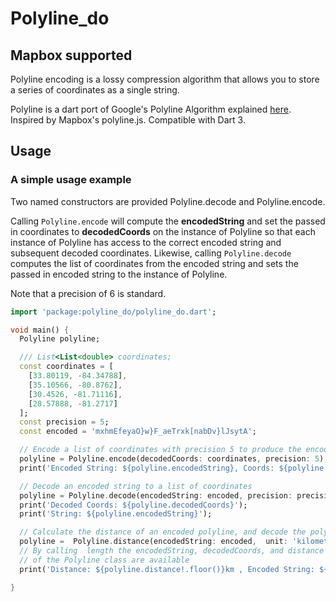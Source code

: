 # Polyline_do

## Mapbox supported

Polyline encoding is a lossy compression algorithm that allows you to store a series of coordinates as a single string.

Polyline is a dart port of Google's Polyline Algorithm explained [here](https://developers.google.com/maps/documentation/utilities/polylinealgorithm). Inspired by Mapbox's polyline.js. Compatible with Dart 3.

## Usage

### A simple usage example

Two named constructors are provided Polyline.decode and Polyline.encode.

Calling `Polyline.encode` will compute the __encodedString__ and set the passed in coordinates to __decodedCoords__ on the instance of Polyline so that each instance of Polyline has access to the correct encoded string and subsequent decoded coordinates. Likewise, calling `Polyline.decode` computes the list of coordinates from the encoded string and sets the passed in encoded string to the instance of Polyline.

Note that a precision of 6 is standard.

```dart
import 'package:polyline_do/polyline_do.dart';

void main() {
  Polyline polyline;

  /// List<List<double> coordinates;
  const coordinates = [
    [33.80119, -84.34788],
    [35.10566, -80.8762],
    [30.4526, -81.71116],
    [28.57888, -81.2717]
  ];
  const precision = 5;
  const encoded = 'mxhmEfeyaO}w}F_aeTrxk[nabDv}lJsytA';

  // Encode a list of coordinates with precision 5 to produce the encoded string
  polyline = Polyline.encode(decodedCoords: coordinates, precision: 5);
  print('Encoded String: ${polyline.encodedString}, Coords: ${polyline.decodedCoords}');

  // Decode an encoded string to a list of coordinates
  polyline = Polyline.decode(encodedString: encoded, precision: precision);
  print('Decoded Coords: ${polyline.decodedCoords}');
  print('String: ${polyline.encodedString}');

  // Calculate the distance of an encoded polyline, and decode the polyline
  polyline =  Polyline.distance(encodedString: encoded,  unit: 'kilometers');
  // By calling  length the encodedString, decodedCoords, and distance variables
  // of the Polyline class are available
  print('Distance: ${polyline.distance!.floor()}km , Encoded String: ${polyline.encodedString} Decoded Coords: ${polyline.decodedCoords}');

}
```
